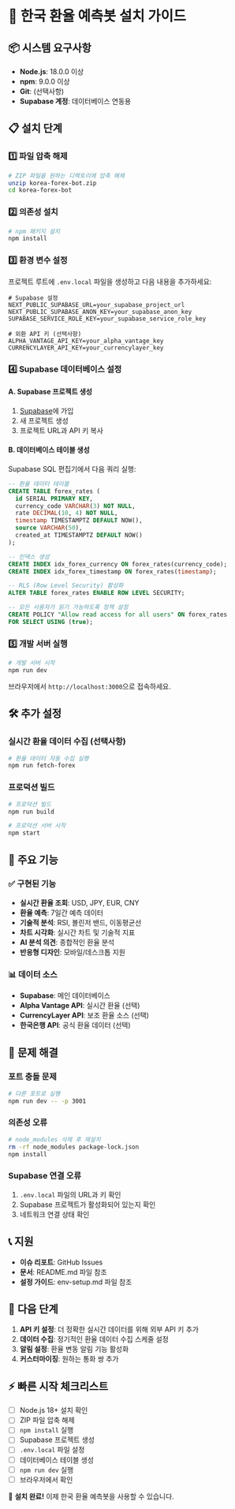 # 🚀 한국 환율 예측봇 설치 가이드

## 📦 시스템 요구사항

- **Node.js**: 18.0.0 이상
- **npm**: 9.0.0 이상  
- **Git**: (선택사항)
- **Supabase 계정**: 데이터베이스 연동용

## 📋 설치 단계

### 1️⃣ 파일 압축 해제
```bash
# ZIP 파일을 원하는 디렉토리에 압축 해제
unzip korea-forex-bot.zip
cd korea-forex-bot
```

### 2️⃣ 의존성 설치
```bash
# npm 패키지 설치
npm install
```

### 3️⃣ 환경 변수 설정
프로젝트 루트에 `.env.local` 파일을 생성하고 다음 내용을 추가하세요:

```env
# Supabase 설정
NEXT_PUBLIC_SUPABASE_URL=your_supabase_project_url
NEXT_PUBLIC_SUPABASE_ANON_KEY=your_supabase_anon_key
SUPABASE_SERVICE_ROLE_KEY=your_supabase_service_role_key

# 외환 API 키 (선택사항)
ALPHA_VANTAGE_API_KEY=your_alpha_vantage_key
CURRENCYLAYER_API_KEY=your_currencylayer_key
```

### 4️⃣ Supabase 데이터베이스 설정

#### A. Supabase 프로젝트 생성
1. [Supabase](https://supabase.com)에 가입
2. 새 프로젝트 생성
3. 프로젝트 URL과 API 키 복사

#### B. 데이터베이스 테이블 생성
Supabase SQL 편집기에서 다음 쿼리 실행:

```sql
-- 환율 데이터 테이블
CREATE TABLE forex_rates (
  id SERIAL PRIMARY KEY,
  currency_code VARCHAR(3) NOT NULL,
  rate DECIMAL(10, 4) NOT NULL,
  timestamp TIMESTAMPTZ DEFAULT NOW(),
  source VARCHAR(50),
  created_at TIMESTAMPTZ DEFAULT NOW()
);

-- 인덱스 생성
CREATE INDEX idx_forex_currency ON forex_rates(currency_code);
CREATE INDEX idx_forex_timestamp ON forex_rates(timestamp);

-- RLS (Row Level Security) 활성화
ALTER TABLE forex_rates ENABLE ROW LEVEL SECURITY;

-- 모든 사용자가 읽기 가능하도록 정책 설정
CREATE POLICY "Allow read access for all users" ON forex_rates
FOR SELECT USING (true);
```

### 5️⃣ 개발 서버 실행
```bash
# 개발 서버 시작
npm run dev
```

브라우저에서 `http://localhost:3000`으로 접속하세요.

## 🛠️ 추가 설정

### 실시간 환율 데이터 수집 (선택사항)
```bash
# 환율 데이터 자동 수집 실행
npm run fetch-forex
```

### 프로덕션 빌드
```bash
# 프로덕션 빌드
npm run build

# 프로덕션 서버 시작  
npm start
```

## 📱 주요 기능

### ✅ 구현된 기능
- **실시간 환율 조회**: USD, JPY, EUR, CNY
- **환율 예측**: 7일간 예측 데이터
- **기술적 분석**: RSI, 볼린저 밴드, 이동평균선
- **차트 시각화**: 실시간 차트 및 기술적 지표
- **AI 분석 의견**: 종합적인 환율 분석
- **반응형 디자인**: 모바일/데스크톱 지원

### 📊 데이터 소스
- **Supabase**: 메인 데이터베이스
- **Alpha Vantage API**: 실시간 환율 (선택)
- **CurrencyLayer API**: 보조 환율 소스 (선택)
- **한국은행 API**: 공식 환율 데이터 (선택)

## 🔧 문제 해결

### 포트 충돌 문제
```bash
# 다른 포트로 실행
npm run dev -- -p 3001
```

### 의존성 오류
```bash
# node_modules 삭제 후 재설치
rm -rf node_modules package-lock.json
npm install
```

### Supabase 연결 오류
1. `.env.local` 파일의 URL과 키 확인
2. Supabase 프로젝트가 활성화되어 있는지 확인
3. 네트워크 연결 상태 확인

## 📞 지원

- **이슈 리포트**: GitHub Issues
- **문서**: README.md 파일 참조
- **설정 가이드**: env-setup.md 파일 참조

## 🎯 다음 단계

1. **API 키 설정**: 더 정확한 실시간 데이터를 위해 외부 API 키 추가
2. **데이터 수집**: 정기적인 환율 데이터 수집 스케줄 설정  
3. **알림 설정**: 환율 변동 알림 기능 활성화
4. **커스터마이징**: 원하는 통화 쌍 추가

## ⚡ 빠른 시작 체크리스트

- [ ] Node.js 18+ 설치 확인
- [ ] ZIP 파일 압축 해제
- [ ] `npm install` 실행
- [ ] Supabase 프로젝트 생성
- [ ] `.env.local` 파일 설정
- [ ] 데이터베이스 테이블 생성
- [ ] `npm run dev` 실행
- [ ] 브라우저에서 확인

🎉 **설치 완료!** 이제 한국 환율 예측봇을 사용할 수 있습니다. 